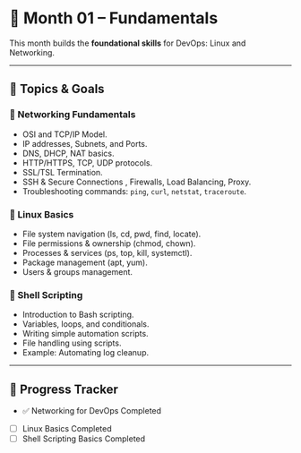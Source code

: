# 📅 Month 01 – Fundamentals

This month builds the **foundational skills** for DevOps: Linux and Networking.

---

## 📌 Topics & Goals

 ### 🔹 Networking Fundamentals 
- OSI and TCP/IP Model. 
- IP addresses, Subnets, and Ports.  
- DNS, DHCP, NAT basics.  
- HTTP/HTTPS, TCP, UDP protocols.
- SSL/TSL Termination.  
- SSH & Secure Connections , Firewalls, Load Balancing, Proxy.  
- Troubleshooting commands: `ping`, `curl`, `netstat`, `traceroute`.

 ### 🔹 Linux Basics  
- File system navigation (ls, cd, pwd, find, locate).  
- File permissions & ownership (chmod, chown).  
- Processes & services (ps, top, kill, systemctl).  
- Package management (apt, yum).  
- Users & groups management. 

### 🔹 Shell Scripting  
- Introduction to Bash scripting.  
- Variables, loops, and conditionals.  
- Writing simple automation scripts.  
- File handling using scripts.  
- Example: Automating log cleanup. 

---
 

## 📝 Progress Tracker  
  
- ✅ Networking for DevOps Completed 
- [ ] Linux Basics Completed 
- [ ] Shell Scripting Basics Completed 
